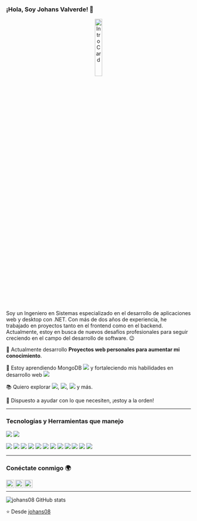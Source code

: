 ### ¡Hola, Soy Johans Valverde! 👋

<p align="center">
  <img src="https://c.tenor.com/4Lki-C_S78EAAAAC/game-video-games.gif" width="20%" title="Intro Card" alt="Intro Card">
</p>

Soy un Ingeniero en Sistemas especializado en el desarrollo de aplicaciones web y desktop con .NET. Con más de dos años de experiencia, he trabajado en proyectos tanto en el frontend como en el backend. Actualmente, estoy en busca de nuevos desafíos profesionales para seguir creciendo en el campo del desarrollo de software. :wink:

🔭 Actualmente desarrollo **Proyectos web personales para aumentar mi conocimiento**.

🌱 Estoy aprendiendo MongoDB <img src="https://img.shields.io/badge/-MongoDB-4DB33D?style=flat&logo=mongodb&logoColor=FFFFFF"> y fortaleciendo mis habilidades en desarrollo web <img src="https://img.shields.io/badge/-Progressive Web Apps-5A0FC8?style=flat">

:books: Quiero explorar <img src="https://img.shields.io/badge/-Flutter-3a495d?style=flat&logo=flutter&logoColor=67b7f7">, <img src="https://img.shields.io/badge/-Sass-cc6699?style=flat&logo=sass&logoColor=ffffff">, <img src="http://img.shields.io/badge/-Deno-black?style=flat&logo=deno&logoColor=white"/> y más.

💬 Dispuesto a ayudar con lo que necesiten, ¡estoy a la orden!

---

### Tecnologías y Herramientas que manejo

<img src="https://img.shields.io/badge/c%23-%23239120.svg?style=for-the-badge&logo=c-sharp&logoColor=white"> <img src="https://img.shields.io/badge/.NET-512BD4.svg?style=for-the-badge&logo=dot-net&logoColor=white"> 

<img src="https://img.shields.io/badge/-HTML5-E34F26?style=flat&logo=html5&logoColor=white"> <img src="https://img.shields.io/badge/-CSS3-1572B6?style=flat&logo=css3&logoColor=white">
<img src="https://img.shields.io/badge/-Bootstrap-563D7C?style=flat&logo=bootstrap&logoColor=white">
<img src="https://img.shields.io/badge/-JavaScript-eed718?style=flat&logo=javascript&logoColor=ffffff">
<img src="https://img.shields.io/badge/-React-000000?style=flat&logo=react&logoColor=00c8ff">
<img src="https://img.shields.io/badge/-IIS-000000?style=flat&logo=mongodb&logoColor=FFFFFF">
<img src="https://img.shields.io/badge/-MySQL-F29111?style=flat&logo=mysql&logoColor=FFFFFF">
<img src="https://img.shields.io/badge/-SQLServer-F29111?style=flat&logo=sqlserver&logoColor=FFFFFF">
<img src="https://img.shields.io/badge/-Progressive Web Apps-5A0FC8?style=flat">
<img src="http://img.shields.io/badge/-Git-F1502F?style=flat&logo=git&logoColor=FFFFFF">
<img src="http://img.shields.io/badge/-Github-000000?style=flat&logo=github&logoColor=FFFFFF">
<img src="http://img.shields.io/badge/-VS%20Code-007ACC?style=flat&logo=visual%20studio%20code&logoColor=white">

---

### Conéctate conmigo 🌍
[<img align="left" alt="johans08 | LinkedIn" width="22px" src="https://cdn.jsdelivr.net/npm/simple-icons@v3/icons/linkedin.svg" />][linkedin]
[<img align="left" alt="johans08 | Instagram" width="22px" src="https://cdn.jsdelivr.net/npm/simple-icons@v3/icons/instagram.svg" />][instagram]
[<img align="left" alt="johans08 | Sitio Web" width="22px" src="https://img.shields.io/badge/johanswebs.com-4c4c4c?style=flat&logo=google-chrome&logoColor=white" />](https://johanswebs.com)

<br/>

---

![johans08 GitHub stats](https://github-readme-stats.vercel.app/api?username=johans08&show_icons=true&theme=radical)  

:star: Desde [johans08](https://github.com/johans08)

[instagram]: https://www.instagram.com/johans08_v/
[linkedin]: https://www.linkedin.com/in/johans-valverde-d%C3%ADaz-7bb76b1bb/



